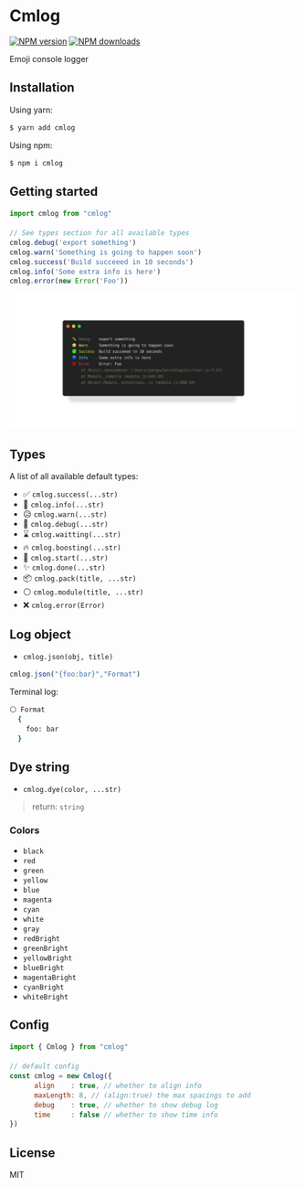 # Cmlog

[![NPM version](https://img.shields.io/npm/v/cmlog.svg?style=flat)](https://npmjs.org/package/cmlog)
[![NPM downloads](http://img.shields.io/npm/dm/cmlog.svg?style=flat)](https://npmjs.org/package/cmlog)

Emoji console logger

## Installation

Using yarn:

```bash
$ yarn add cmlog
```

Using npm:

```bash
$ npm i cmlog
```

## Getting started

```js
import cmlog from "cmlog"

// See types section for all available types
cmlog.debug('export something')
cmlog.warn('Something is going to happen soon')
cmlog.success('Build succeeed in 10 seconds')
cmlog.info('Some extra info is here')
cmlog.error(new Error('Foo'))
```

![preview](https://github.com/canisminor1990/cmlog/raw/master/public/preview.png)

## Types

A list of all available default types:

- ✅ `cmlog.success(...str)`
- 🔵 `cmlog.info(...str)`
- 😥 `cmlog.warn(...str)`
- 🐛 `cmlog.debug(...str)`
- ⌛ `cmlog.waitting(...str)`
- 🔥 `cmlog.boosting(...str)`
- 👶 `cmlog.start(...str)`
- ✨ `cmlog.done(...str)`
- 📦 `cmlog.pack(title, ...str)`
- ⚪ `cmlog.module(title, ...str)`
- ❌ `cmlog.error(Error)`


## Log object

- `cmlog.json(obj, title)`

```js
cmlog.json("{foo:bar}","Format")
```

Terminal log:

```bash
⚪ Format
  {
    foo: bar
  }
```

## Dye string

- `cmlog.dye(color, ...str)`

> return: `string`

### Colors

- `black`
- `red`
- `green`
- `yellow`
- `blue`
- `magenta`
- `cyan`
- `white`
- `gray`
- `redBright`
- `greenBright`
- `yellowBright`
- `blueBright`
- `magentaBright`
- `cyanBright`
- `whiteBright`

## Config

```js
import { Cmlog } from "cmlog"

// default config
const cmlog = new Cmlog({
      align    : true, // whether to align info
      maxLength: 8, // (align:true) the max spacings to add
      debug    : true, // whether to show debug log
      time     : false // whether to show time info
})
```

## License

MIT